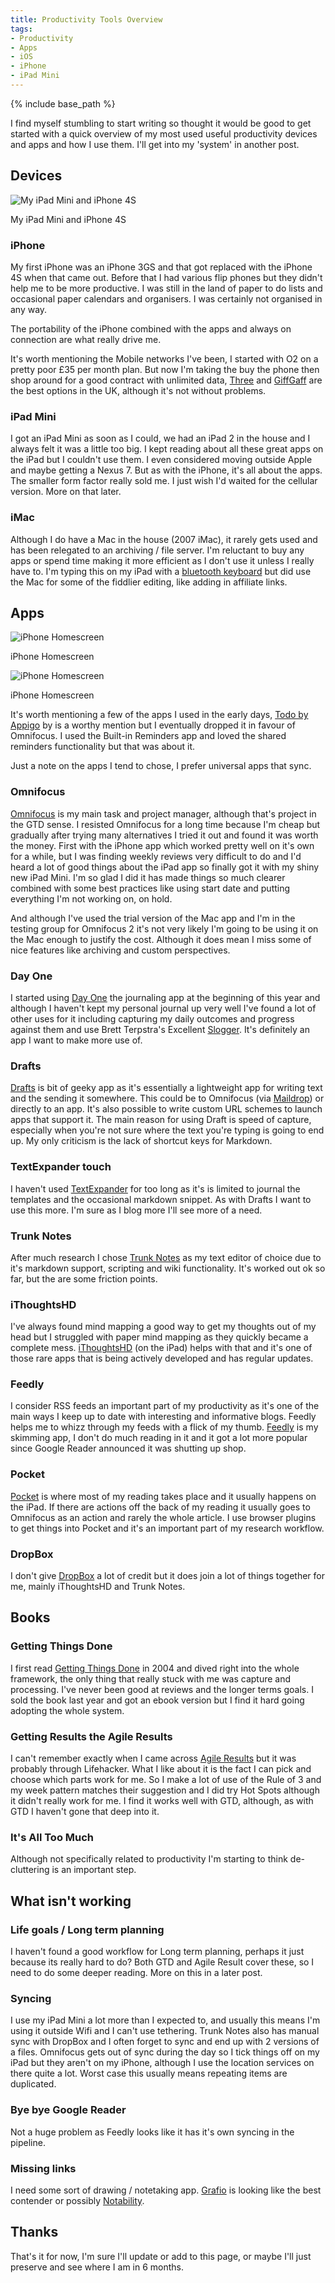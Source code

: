 ```yaml
---
title: Productivity Tools Overview
tags:
- Productivity
- Apps
- iOS
- iPhone
- iPad Mini
---
```


{% include base_path %}

I find myself stumbling to start writing so thought it would be good to get started with a quick overview of my most used useful productivity devices and apps and how I use them. I'll get into my 'system' in another post.

## Devices
 
![My iPad Mini and iPhone 4S](/images/static_52001c0be4b09bc7c9f838c9_52224ed3e4b0ba9919a3e0e1_52001dcce4b05c9447cc6349_1375739344998_image2-300x163.jpg)

My iPad Mini and iPhone 4S 

### iPhone

My first iPhone was an iPhone 3GS and that got replaced with the iPhone 4S when that came out. Before that I had various flip phones but they didn't help me to be more productive. I was still in the land of paper to do lists and occasional paper calendars and organisers. I was certainly not organised in any way.

The portability of the iPhone combined with the apps and always on connection are what really drive me.

It's worth mentioning the Mobile networks I've been, I started with O2 on a pretty poor £35 per month plan. But now I'm taking the buy the phone then shop around for a good contract with unlimited data, [Three](http://www.three.co.uk/) and [GiffGaff](http://giffgaff.com/orders/affiliate/smurfgasm) are the best options in the UK, although it's not without problems.

### iPad Mini

I got an iPad Mini as soon as I could, we had an iPad 2 in the house and I always felt it was a little too big. I kept reading about all these great apps on the iPad but I couldn't use them. I even considered moving outside Apple and maybe getting a Nexus 7. But as with the iPhone, it's all about the apps. The smaller form factor really sold me. I just wish I'd waited for the cellular version. More on that later.

### iMac

Although I do have a Mac in the house (2007 iMac), it rarely gets used and has been relegated to an archiving / file server. I'm reluctant to buy any apps or spend time making it more efficient as I don't use it unless I really have to. I'm typing this on my iPad with a [bluetooth keyboard](http://www.amazon.co.uk/gp/product/B005ONMDYE/ref=as_li_ss_tl?ie=UTF8&camp=1634&creative=19450&creativeASIN=B005ONMDYE&linkCode=as2&tag=mattmadethis-21%22) but did use the Mac for some of the fiddlier editing, like adding in affiliate links.

## Apps
 
![iPhone Homescreen](/images/static_52001c0be4b09bc7c9f838c9_52224ed3e4b0ba9919a3e0e1_52001dcae4b05c9447cc62f5_1375739342965__img.jpg)

iPhone Homescreen 

![iPhone Homescreen](/images/static_52001c0be4b09bc7c9f838c9_52224ed3e4b0ba9919a3e0e1_52001dcae4b05c9447cc62f8_1375739343774_image4.jpg)

iPhone Homescreen 

It's worth mentioning a few of the apps I used in the early days, [Todo by Appigo](http://www.appigo.com/todo/) by is a worthy mention but I eventually dropped it in favour of Omnifocus. I used the Built-in Reminders app and loved the shared reminders functionality but that was about it.

Just a note on the apps I tend to chose, I prefer universal apps that sync.

### Omnifocus

[Omnifocus](http://www.omnigroup.com/products/omnifocus/) is my main task and project manager, although that's project in the GTD sense. I resisted Omnifocus for a long time because I'm cheap but gradually after trying many alternatives I tried it out and found it was worth the money. First with the iPhone app which worked pretty well on it's own for a while, but I was finding weekly reviews very difficult to do and I'd heard a lot of good things about the iPad app so finally got it with my shiny new iPad Mini. I'm so glad I did it has made things so much clearer combined with some best practices like using start date and putting everything I'm not working on, on hold.

And although I've used the trial version of the Mac app and I'm in the testing group for Omnifocus 2 it's not very likely I'm going to be using it on the Mac enough to justify the cost. Although it does mean I miss some of nice features like archiving and custom perspectives.

### Day One

I started using [Day One](http://dayoneapp.com/) the journaling app at the beginning of this year and although I haven't kept my personal journal up very well I've found a lot of other uses for it including capturing my daily outcomes and progress against them and use Brett Terpstra's Excellent 
[Slogger](http://ttscoff.github.io/Slogger/). It's definitely an app I want to make more use of.

### Drafts

[Drafts](http://agiletortoise.com/drafts) is bit of geeky app as it's essentially a lightweight app for writing text and the sending it somewhere. This could be to Omnifocus (via [Maildrop](https://manage.sync.omnigroup.com/)) or directly to an app. It's also possible to write custom URL schemes to launch apps that support it. The main reason for using Draft is speed of capture, especially when you're not sure where the text you're typing is going to end up. My only criticism is the lack of shortcut keys for Markdown.

### TextExpander touch

I haven't used [TextExpander](http://smilesoftware.com/TextExpander/touch/index.html) for too long as it's is limited to journal the templates and the occasional markdown snippet. As with Drafts I want to use this more. I'm sure as I blog more I'll see more of a need.

### Trunk Notes

After much research I chose [Trunk Notes](http://www.appsonthemove.com/trunk.htm) as my text editor of choice due to it's markdown support, scripting and wiki functionality. It's worked out ok so far, but the are some friction points.

### iThoughtsHD

I've always found mind mapping a good way to get my thoughts out of my head but I struggled with paper mind mapping as they quickly became a complete mess. [iThoughtsHD](http://www.ithoughts.co.uk/iThoughtsHD/Welcome.html) (on the iPad) helps with that and it's one of those rare apps that is being actively developed and has regular updates.

### Feedly

I consider RSS feeds an important part of my productivity as it's one of the main ways I keep up to date with interesting and informative blogs. Feedly helps me to whizz through my feeds with a flick of my thumb. [Feedly](http://www.feedly.com/) is my skimming app, I don't do much reading in it and it got a lot more popular since Google Reader announced it was shutting up shop.

### Pocket

[Pocket](http://getpocket.com/) is where most of my reading takes place and it usually happens on the iPad. If there are actions off the back of my reading it usually goes to Omnifocus as an action and rarely the whole article. I use browser plugins to get things into Pocket and it's an important part of my research workflow.

### DropBox

I don't give [DropBox](https://www.dropbox.com/) a lot of credit but it does join a lot of things together for me, mainly iThoughtsHD and Trunk Notes.

## Books

### Getting Things Done

I first read [Getting Things Done](http://www.amazon.co.uk/gp/product/0749922648/ref=as_li_ss_tl?ie=UTF8&camp=1634&creative=19450&creativeASIN=0749922648&linkCode=as2&tag=mattmadethis-21) in 2004 and dived right into the whole framework, the only thing that really stuck with me was capture and processing. I've never been good at reviews and the longer terms goals. I sold the book last year and got an ebook version but I find it hard going adopting the whole system.

### Getting Results the Agile Results

I can't remember exactly when I came across [Agile Results](http://www.amazon.co.uk/gp/product/0984548203/ref=as_li_ss_tl?ie=UTF8&camp=1634&creative=19450&creativeASIN=0984548203&linkCode=as2&tag=mattmadethis-21) but it was probably through Lifehacker. What I like about it is the fact I can pick and choose which parts work for me. So I make a lot of use of the Rule of 3 and my week pattern matches their suggestion and I did try Hot Spots although it didn't really work for me. I find it works well with GTD, although, as with GTD I haven't gone that deep into it.

### It's All Too Much

Although not specifically related to productivity I'm starting to think de-cluttering is an important step.

## What isn't working

### Life goals / Long term planning

I haven't found a good workflow for Long term planning, perhaps it just because its really hard to do? Both GTD and Agile Result cover these, so I need to do some deeper reading. More on this in a later post.

### Syncing

I use my iPad Mini a lot more than I expected to, and usually this means I'm using it outside Wifi and I can't use tethering. Trunk Notes also has manual sync with DropBox and I often forget to sync and end up with 2 versions of a files. Omnifocus gets out of sync during the day so I tick things off on my iPad but they aren't on my iPhone, although I use the location services on there quite a lot. Worst case this usually means repeating items are duplicated.

### Bye bye Google Reader

Not a huge problem as Feedly looks like it has it's own syncing in the pipeline.

### Missing links

I need some sort of drawing / notetaking app. [Grafio](http://www.tentouchapps.com/grafio) is looking like the best contender or possibly [Notability](http://www.gingerlabs.com/cont/notability.php).

## Thanks

That's it for now, I'm sure I'll update or add to this page, or maybe I'll just preserve and see where I am in 6 months.
